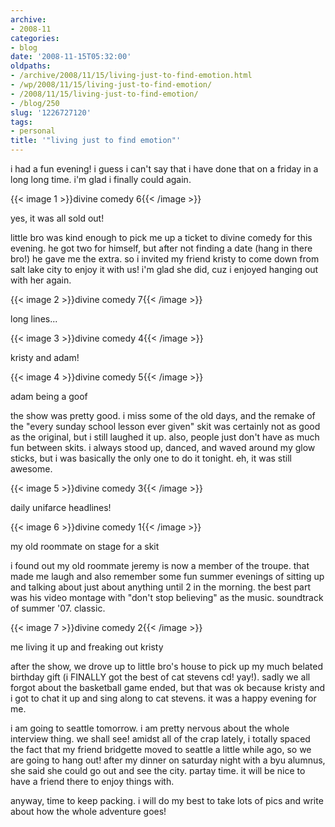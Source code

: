 ```yaml
---
archive:
- 2008-11
categories:
- blog
date: '2008-11-15T05:32:00'
oldpaths:
- /archive/2008/11/15/living-just-to-find-emotion.html
- /wp/2008/11/15/living-just-to-find-emotion/
- /2008/11/15/living-just-to-find-emotion/
- /blog/250
slug: '1226727120'
tags:
- personal
title: '"living just to find emotion"'
---
```


i had a fun evening! i guess i can't say that i have done that on a friday
in a long long time. i'm glad i finally could again.

{{< image 1 >}}divine comedy 6{{< /image >}}

yes, it was all sold out!

little bro was kind enough to pick me up a ticket to divine comedy for
this evening. he got two for himself, but after not finding a date (hang
in there bro!) he gave me the extra. so i invited my friend kristy to come
down from salt lake city to enjoy it with us! i'm glad she did, cuz
i enjoyed hanging out with her again.

{{< image 2 >}}divine comedy 7{{< /image >}}

long lines...

{{< image 3 >}}divine comedy 4{{< /image >}}

kristy and adam!

{{< image 4 >}}divine comedy 5{{< /image >}}

adam being a goof

the show was pretty good. i miss some of the old days, and the remake of
the "every sunday school lesson ever given" skit was certainly not as good
as the original, but i still laughed it up. also, people just don't have
as much fun between skits. i always stood up, danced, and waved around my
glow sticks, but i was basically the only one to do it tonight. eh, it was
still awesome.

{{< image 5 >}}divine comedy 3{{< /image >}}

daily unifarce headlines!

{{< image 6 >}}divine comedy 1{{< /image >}}

my old roommate on stage for a skit

i found out my old roommate jeremy is now a member of the troupe. that
made me laugh and also remember some fun summer evenings of sitting up and
talking about just about anything until 2 in the morning. the best part
was his video montage with "don't stop believing" as the music. soundtrack
of summer '07. classic.

{{< image 7 >}}divine comedy 2{{< /image >}}

me living it up and freaking out kristy

after the show, we drove up to little bro's house to pick up my much
belated birthday gift (i FINALLY got the best of cat stevens cd! yay!).
sadly we all forgot about the basketball game ended, but that was ok
because kristy and i got to chat it up and sing along to cat stevens. it
was a happy evening for me.

i am going to seattle tomorrow. i am pretty nervous about the whole
interview thing. we shall see! amidst all of the crap lately, i totally
spaced the fact that my friend bridgette moved to seattle a little while
ago, so we are going to hang out! after my dinner on saturday night with
a byu alumnus, she said she could go out and see the city. partay time. it
will be nice to have a friend there to enjoy things with.

anyway, time to keep packing. i will do my best to take lots of pics and
write about how the whole adventure goes!

